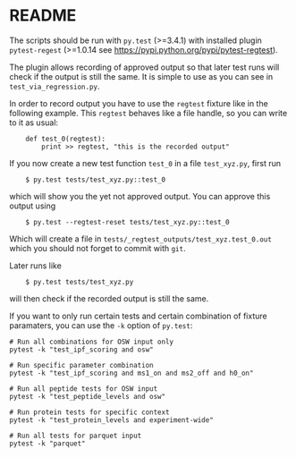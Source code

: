 README
======

The scripts should be run with `py.test` (>=3.4.1) with installed plugin `pytest-regest`
(>=1.0.14 see https://pypi.python.org/pypi/pytest-regtest).

The plugin allows recording of approved output so that later test runs will check if
the output is still the same. It is simple to use as you can see in `test_via_regression.py`.

In order to record output you have to use the `regtest` fixture like in the following example.
This `regtest` behaves like a file handle, so you can write to it as usual:

````
    def test_0(regtest):
        print >> regtest, "this is the recorded output"
````

If you now create a new test function `test_0` in a file `test_xyz.py`, first run

````
    $ py.test tests/test_xyz.py::test_0
````

which will show you the yet not approved output. You can approve this output using

````
    $ py.test --regtest-reset tests/test_xyz.py::test_0
````

Which will create a file in `tests/_regtest_outputs/test_xyz.test_0.out` which you should not forget to
commit with `git`.


Later runs like
````
    $ py.test tests/test_xyz.py
````

will then check if the recorded output is still the same.

If you want to only run certain tests and certain combination of fixture paramaters, you can use the `-k` option of `py.test`:

````
# Run all combinations for OSW input only
pytest -k "test_ipf_scoring and osw"

# Run specific parameter combination
pytest -k "test_ipf_scoring and ms1_on and ms2_off and h0_on"

# Run all peptide tests for OSW input
pytest -k "test_peptide_levels and osw"

# Run protein tests for specific context
pytest -k "test_protein_levels and experiment-wide"

# Run all tests for parquet input
pytest -k "parquet"
````